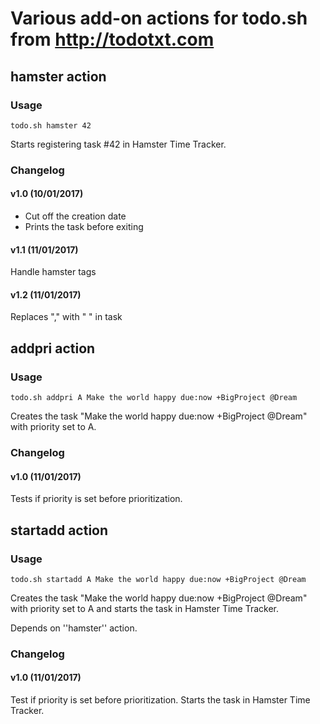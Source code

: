 # Various add-on actions for todo.sh from http://todotxt.com

## hamster action

### Usage

```
todo.sh hamster 42
```
Starts registering task #42 in Hamster Time Tracker.

### Changelog

#### v1.0 (10/01/2017)

- Cut off the creation date
- Prints the task before exiting

#### v1.1 (11/01/2017)

Handle hamster tags

#### v1.2 (11/01/2017)

Replaces "," with " " in task

## addpri action

### Usage

```
todo.sh addpri A Make the world happy due:now +BigProject @Dream
```
Creates the task "Make the world happy due:now +BigProject @Dream" with priority set to A.

### Changelog

#### v1.0 (11/01/2017)

Tests if priority is set before prioritization.

## startadd action

### Usage

```
todo.sh startadd A Make the world happy due:now +BigProject @Dream
```
Creates the task "Make the world happy due:now +BigProject @Dream" with priority set to A and starts the task in Hamster Time Tracker.

Depends on ''hamster'' action.

### Changelog

#### v1.0 (11/01/2017)

Test if priority is set before prioritization.
Starts the task in Hamster Time Tracker.

